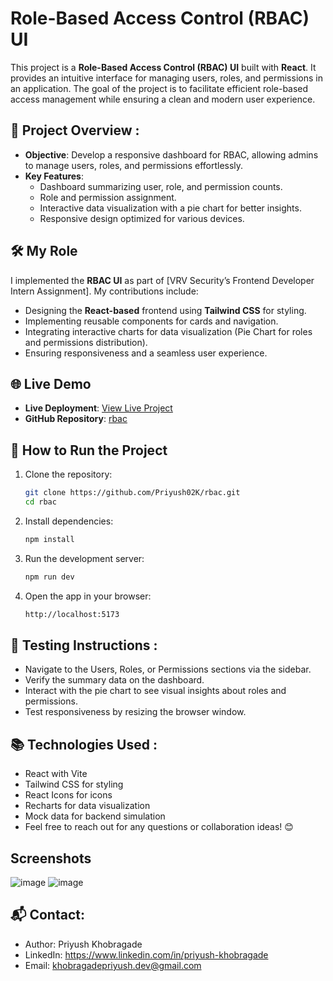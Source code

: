# Role-Based Access Control (RBAC) UI

This project is a **Role-Based Access Control (RBAC) UI** built with **React**. It provides an intuitive interface for managing users, roles, and permissions in an application. The goal of the project is to facilitate efficient role-based access management while ensuring a clean and modern user experience.

## 📖 Project Overview :

- **Objective**: Develop a responsive dashboard for RBAC, allowing admins to manage users, roles, and permissions effortlessly.
- **Key Features**:
  - Dashboard summarizing user, role, and permission counts.
  - Role and permission assignment.
  - Interactive data visualization with a pie chart for better insights.
  - Responsive design optimized for various devices.

## 🛠️ My Role

I implemented the **RBAC UI** as part of [VRV Security’s Frontend Developer Intern Assignment]. My contributions include:

- Designing the **React-based** frontend using **Tailwind CSS** for styling.
- Implementing reusable components for cards and navigation.
- Integrating interactive charts for data visualization (Pie Chart for roles and permissions distribution).
- Ensuring responsiveness and a seamless user experience.

## 🌐 Live Demo

- **Live Deployment**: [View Live Project](https://rbacnew2024.netlify.app/)
- **GitHub Repository**: [rbac](https://github.com/Priyush02K/rbac)

## 🚀 How to Run the Project

1. Clone the repository:
   ```bash
   git clone https://github.com/Priyush02K/rbac.git
   cd rbac

2. Install dependencies:
   ```bash
   npm install

3. Run the development server:
   ```bash
   npm run dev
   
4. Open the app in your browser:
   ```bash
   http://localhost:5173


## 🧪 Testing Instructions :
- Navigate to the Users, Roles, or Permissions sections via the sidebar.
- Verify the summary data on the dashboard.
- Interact with the pie chart to see visual insights about roles and permissions.
- Test responsiveness by resizing the browser window.

## 📚 Technologies Used :
- React with Vite
- Tailwind CSS for styling
- React Icons for icons
- Recharts for data visualization
- Mock data for backend simulation
- Feel free to reach out for any questions or collaboration ideas! 😊

## Screenshots
![image](https://github.com/user-attachments/assets/4dc7fec5-d5cf-4825-99ac-8840cf7826d1)
![image](https://github.com/user-attachments/assets/c49e31a0-ba95-4733-9a81-b8b7dbae4fe8)


## 📬 Contact:
- Author: Priyush Khobragade
- LinkedIn: https://www.linkedin.com/in/priyush-khobragade
- Email: khobragadepriyush.dev@gmail.com
